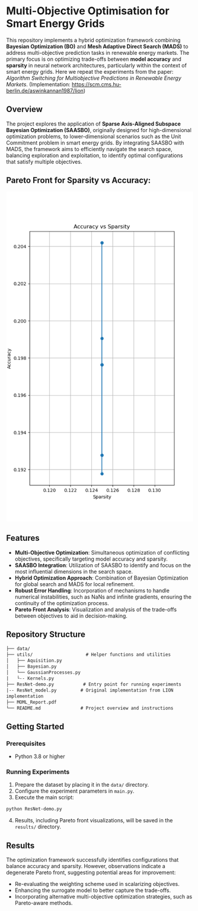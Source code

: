 # Multi-Objective Optimisation for Smart Energy Grids

This repository implements a hybrid optimization framework combining **Bayesian Optimization (BO)** and **Mesh Adaptive Direct Search (MADS)** to address multi-objective prediction tasks in renewable energy markets. The primary focus is on optimizing trade-offs between **model accuracy** and **sparsity** in neural network architectures, particularly within the context of smart energy grids. Here we repeat the experiments from the paper: *Algorithm Switching for Multiobjective Predictions in Renewable Energy Markets*. (Implementation: https://scm.cms.hu-berlin.de/aswinkannan1987/lion)

## Overview

The project explores the application of **Sparse Axis-Aligned Subspace Bayesian Optimization (SAASBO)**, originally designed for high-dimensional optimization problems, to lower-dimensional scenarios such as the Unit Commitment problem in smart energy grids. By integrating SAASBO with MADS, the framework aims to efficiently navigate the search space, balancing exploration and exploitation, to identify optimal configurations that satisfy multiple objectives.

## Pareto Front for Sparsity vs Accuracy:
![Pareto Front](./Figure_1.png)

## Features

- **Multi-Objective Optimization**: Simultaneous optimization of conflicting objectives, specifically targeting model accuracy and sparsity.
- **SAASBO Integration**: Utilization of SAASBO to identify and focus on the most influential dimensions in the search space.
- **Hybrid Optimization Approach**: Combination of Bayesian Optimization for global search and MADS for local refinement.
- **Robust Error Handling**: Incorporation of mechanisms to handle numerical instabilities, such as NaNs and infinite gradients, ensuring the continuity of the optimization process.
- **Pareto Front Analysis**: Visualization and analysis of the trade-offs between objectives to aid in decision-making.

## Repository Structure

```
├── data/                       
├── utils/                    # Helper functions and utilities  
│   ├── Aquisition.py           
│   ├── Bayesian.py             
│   └── GaussianProcesses.py    
|   └-- Kernels.py
├── ResNet-demo.py           # Entry point for running experiments
|-- ResNet_model.py         # Original implementation from LION implementation
├── MOML_Report.pdf        
└── README.md               # Project overview and instructions
```

## Getting Started

### Prerequisites

- Python 3.8 or higher

### Running Experiments

1. Prepare the dataset by placing it in the `data/` directory.
2. Configure the experiment parameters in `main.py`.
3. Execute the main script:

```bash
python ResNet-demo.py
```

4. Results, including Pareto front visualizations, will be saved in the `results/` directory.

## Results

The optimization framework successfully identifies configurations that balance accuracy and sparsity. However, observations indicate a degenerate Pareto front, suggesting potential areas for improvement:

- Re-evaluating the weighting scheme used in scalarizing objectives.
- Enhancing the surrogate model to better capture the trade-offs.
- Incorporating alternative multi-objective optimization strategies, such as Pareto-aware methods.

